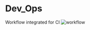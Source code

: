 # Dev_Ops
Workflow integrated for CI
![workflow](https://github.com/nkwelle/Dev_Ops/actions/workflows/main.yml/badge.svg)